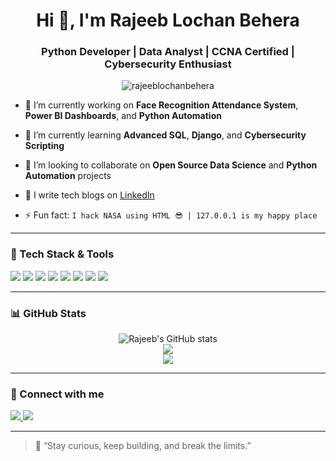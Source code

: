 <h1 align="center">Hi 👋, I'm Rajeeb Lochan Behera</h1>
<h3 align="center">Python Developer | Data Analyst | CCNA Certified | Cybersecurity Enthusiast</h3>

<p align="center">
  <img src="https://komarev.com/ghpvc/?username=rajeeblochanbehera&label=Profile%20views&color=0e75b6&style=flat" alt="rajeeblochanbehera" />
</p>

- 🔭 I’m currently working on **Face Recognition Attendance System**, **Power BI Dashboards**, and **Python Automation**

- 🌱 I’m currently learning **Advanced SQL**, **Django**, and **Cybersecurity Scripting**

- 👯 I’m looking to collaborate on **Open Source Data Science** and **Python Automation** projects

- 📝 I write tech blogs on [LinkedIn](https://www.linkedin.com/in/rajeeb-lochan/)

- ⚡ Fun fact: `I hack NASA using HTML 😎 | 127.0.0.1 is my happy place`

---

### 🧰 Tech Stack & Tools

<p align="left">
  <img src="https://img.shields.io/badge/Python-3670A0?style=for-the-badge&logo=python&logoColor=fff"/>
  <img src="https://img.shields.io/badge/Power%20BI-F2C811?style=for-the-badge&logo=powerbi&logoColor=000"/>
  <img src="https://img.shields.io/badge/Oracle_SQL-F80000?style=for-the-badge&logo=oracle&logoColor=white"/>
  <img src="https://img.shields.io/badge/OpenCV-5C3EE8?style=for-the-badge&logo=opencv&logoColor=white"/>
  <img src="https://img.shields.io/badge/Django-092E20?style=for-the-badge&logo=django&logoColor=white"/>
  <img src="https://img.shields.io/badge/Linux-FCC624?style=for-the-badge&logo=linux&logoColor=000"/>
  <img src="https://img.shields.io/badge/GitHub-100000?style=for-the-badge&logo=github&logoColor=white"/>
  <img src="https://img.shields.io/badge/Networking-007ACC?style=for-the-badge&logo=cisco&logoColor=white"/>
</p>

---

### 📊 GitHub Stats

<p align="center">
  <img src="https://github-readme-stats.vercel.app/api?username=rajeeblochan&show_icons=true&theme=radical" alt="Rajeeb's GitHub stats" />
  <br/>
  <img src="https://github-readme-streak-stats.herokuapp.com?user=rajeeblochan&theme=radical&hide_border=true&date_format=M%20j%5B%2C%20Y%5D" />
  <br/>
  <img src="https://github-readme-stats.vercel.app/api/top-langs/?username=rajeeblochan&layout=compact&theme=radical" />
</p>

---

### 🔗 Connect with me

<p align="left">
  <a href="https://www.linkedin.com/in/rajeeb-lochan/" target="_blank">
    <img src="https://img.shields.io/badge/LinkedIn-blue?style=for-the-badge&logo=linkedin&logoColor=white" />
  </a>
  <a href="mailto:rajeebl2003@gmail.com">
    <img src="https://img.shields.io/badge/Gmail-D14836?style=for-the-badge&logo=gmail&logoColor=white" />
  </a>
</p>

---

> 💬 “Stay curious, keep building, and break the limits.”

